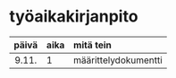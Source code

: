 # työaikakirjanpito

| päivä | aika | mitä tein  |
| :----:|:-----| :-----|
| 9.11. | 1    | määrittelydokumentti |


